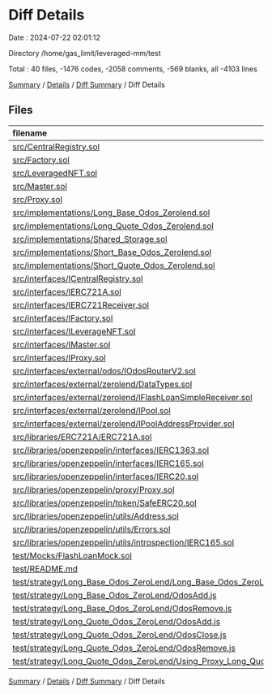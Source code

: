 # Diff Details

Date : 2024-07-22 02:01:12

Directory /home/gas_limit/leveraged-mm/test

Total : 40 files,  -1476 codes, -2058 comments, -569 blanks, all -4103 lines

[Summary](results.md) / [Details](details.md) / [Diff Summary](diff.md) / Diff Details

## Files
| filename | language | code | comment | blank | total |
| :--- | :--- | ---: | ---: | ---: | ---: |
| [src/CentralRegistry.sol](/src/CentralRegistry.sol) | solidity | -24 | -19 | -12 | -55 |
| [src/Factory.sol](/src/Factory.sol) | solidity | -28 | -17 | -14 | -59 |
| [src/LeveragedNFT.sol](/src/LeveragedNFT.sol) | solidity | -20 | -14 | -10 | -44 |
| [src/Master.sol](/src/Master.sol) | solidity | -95 | -40 | -35 | -170 |
| [src/Proxy.sol](/src/Proxy.sol) | solidity | -28 | -14 | -12 | -54 |
| [src/implementations/Long_Base_Odos_Zerolend.sol](/src/implementations/Long_Base_Odos_Zerolend.sol) | solidity | -243 | -30 | -117 | -390 |
| [src/implementations/Long_Quote_Odos_Zerolend.sol](/src/implementations/Long_Quote_Odos_Zerolend.sol) | solidity | -251 | -95 | -103 | -449 |
| [src/implementations/Shared_Storage.sol](/src/implementations/Shared_Storage.sol) | solidity | -8 | -9 | -6 | -23 |
| [src/implementations/Short_Base_Odos_Zerolend.sol](/src/implementations/Short_Base_Odos_Zerolend.sol) | solidity | -5 | -2 | -1 | -8 |
| [src/implementations/Short_Quote_Odos_Zerolend.sol](/src/implementations/Short_Quote_Odos_Zerolend.sol) | solidity | -5 | -2 | -1 | -8 |
| [src/interfaces/ICentralRegistry.sol](/src/interfaces/ICentralRegistry.sol) | solidity | -20 | -1 | -9 | -30 |
| [src/interfaces/IERC721A.sol](/src/interfaces/IERC721A.sol) | solidity | -58 | -205 | -44 | -307 |
| [src/interfaces/IERC721Receiver.sol](/src/interfaces/IERC721Receiver.sol) | solidity | -9 | -17 | -2 | -28 |
| [src/interfaces/IFactory.sol](/src/interfaces/IFactory.sol) | solidity | -4 | -1 | -1 | -6 |
| [src/interfaces/ILeverageNFT.sol](/src/interfaces/ILeverageNFT.sol) | solidity | -5 | -1 | -4 | -10 |
| [src/interfaces/IMaster.sol](/src/interfaces/IMaster.sol) | solidity | -25 | -1 | -9 | -35 |
| [src/interfaces/IProxy.sol](/src/interfaces/IProxy.sol) | solidity | -20 | -1 | -6 | -27 |
| [src/interfaces/external/odos/IOdosRouterV2.sol](/src/interfaces/external/odos/IOdosRouterV2.sol) | solidity | -36 | -1 | -6 | -43 |
| [src/interfaces/external/zerolend/DataTypes.sol](/src/interfaces/external/zerolend/DataTypes.sol) | solidity | -200 | -43 | -22 | -265 |
| [src/interfaces/external/zerolend/IFlashLoanSimpleReceiver.sol](/src/interfaces/external/zerolend/IFlashLoanSimpleReceiver.sol) | solidity | -14 | -18 | -4 | -36 |
| [src/interfaces/external/zerolend/IPool.sol](/src/interfaces/external/zerolend/IPool.sol) | solidity | -214 | -462 | -61 | -737 |
| [src/interfaces/external/zerolend/IPoolAddressProvider.sol](/src/interfaces/external/zerolend/IPoolAddressProvider.sol) | solidity | -42 | -155 | -30 | -227 |
| [src/libraries/ERC721A/ERC721A.sol](/src/libraries/ERC721A/ERC721A.sol) | solidity | -539 | -618 | -157 | -1,314 |
| [src/libraries/openzeppelin/interfaces/IERC1363.sol](/src/libraries/openzeppelin/interfaces/IERC1363.sol) | solidity | -11 | -66 | -9 | -86 |
| [src/libraries/openzeppelin/interfaces/IERC165.sol](/src/libraries/openzeppelin/interfaces/IERC165.sol) | solidity | -2 | -2 | -2 | -6 |
| [src/libraries/openzeppelin/interfaces/IERC20.sol](/src/libraries/openzeppelin/interfaces/IERC20.sol) | solidity | -12 | -59 | -10 | -81 |
| [src/libraries/openzeppelin/proxy/Proxy.sol](/src/libraries/openzeppelin/proxy/Proxy.sol) | solidity | -24 | -37 | -8 | -69 |
| [src/libraries/openzeppelin/token/SafeERC20.sol](/src/libraries/openzeppelin/token/SafeERC20.sol) | solidity | -89 | -80 | -16 | -185 |
| [src/libraries/openzeppelin/utils/Address.sol](/src/libraries/openzeppelin/utils/Address.sol) | solidity | -63 | -76 | -12 | -151 |
| [src/libraries/openzeppelin/utils/Errors.sol](/src/libraries/openzeppelin/utils/Errors.sol) | solidity | -6 | -16 | -4 | -26 |
| [src/libraries/openzeppelin/utils/introspection/IERC165.sol](/src/libraries/openzeppelin/utils/introspection/IERC165.sol) | solidity | -4 | -19 | -2 | -25 |
| [test/Mocks/FlashLoanMock.sol](/test/Mocks/FlashLoanMock.sol) | solidity | 25 | 1 | 13 | 39 |
| [test/README.md](/test/README.md) | Markdown | 5 | 0 | 4 | 9 |
| [test/strategy/Long_Base_Odos_ZeroLend/Long_Base_Odos_ZeroLend_Test.t.sol](/test/strategy/Long_Base_Odos_ZeroLend/Long_Base_Odos_ZeroLend_Test.t.sol) | solidity | 70 | 32 | 47 | 149 |
| [test/strategy/Long_Base_Odos_ZeroLend/OdosAdd.js](/test/strategy/Long_Base_Odos_ZeroLend/OdosAdd.js) | JavaScript | 85 | 5 | 8 | 98 |
| [test/strategy/Long_Base_Odos_ZeroLend/OdosRemove.js](/test/strategy/Long_Base_Odos_ZeroLend/OdosRemove.js) | JavaScript | 85 | 6 | 8 | 99 |
| [test/strategy/Long_Quote_Odos_ZeroLend/OdosAdd.js](/test/strategy/Long_Quote_Odos_ZeroLend/OdosAdd.js) | JavaScript | 85 | 5 | 8 | 98 |
| [test/strategy/Long_Quote_Odos_ZeroLend/OdosClose.js](/test/strategy/Long_Quote_Odos_ZeroLend/OdosClose.js) | JavaScript | 85 | 5 | 8 | 98 |
| [test/strategy/Long_Quote_Odos_ZeroLend/OdosRemove.js](/test/strategy/Long_Quote_Odos_ZeroLend/OdosRemove.js) | JavaScript | 85 | 5 | 8 | 98 |
| [test/strategy/Long_Quote_Odos_ZeroLend/Using_Proxy_Long_Quote_Odos_ZeroLend_Test.t.sol](/test/strategy/Long_Quote_Odos_ZeroLend/Using_Proxy_Long_Quote_Odos_ZeroLend_Test.t.sol) | solidity | 103 | 4 | 56 | 163 |

[Summary](results.md) / [Details](details.md) / [Diff Summary](diff.md) / Diff Details